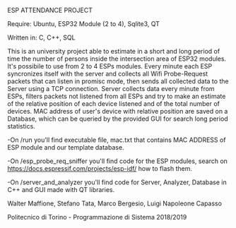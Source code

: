 ESP ATTENDANCE PROJECT

Require: Ubuntu, ESP32 Module (2 to 4), Sqlite3, QT

Written in: C, C++, SQL

This is an university project able to estimate in a short and long period of time the number of persons inside the intersection area of ESP32 modules. 
It's possibile to use from 2 to 4 ESPs modules. Every minute each ESP syncronizes itself with the server and collects all Wifi Probe-Request packets that can listen in promisc mode, then sends all collected data to the Server using a TCP connection. 
Server collects data every minute from ESPs, filters packets not listened from all ESPs and try to make an estimate of the relative position of each device listened and of the total number of devices. MAC address of user's device with relative position are saved on a Database, which can be queried by the provided GUI for search long period statistics.

-On /run you'll find executable file, mac.txt that contains MAC ADDRESS of ESP module and our template database.

-On /esp_probe_req_sniffer you'll find code for the ESP modules, search on https://docs.espressif.com/projects/esp-idf/ how to flash them.

-On /server_and_analyzer you'll find code for Server, Analyzer, Database in C++ and GUI made with QT libraries. 




Walter Maffione, Stefano Tata, Marco Bergesio, Luigi Napoleone Capasso


Politecnico di Torino - Programmazione di Sistema 2018/2019
